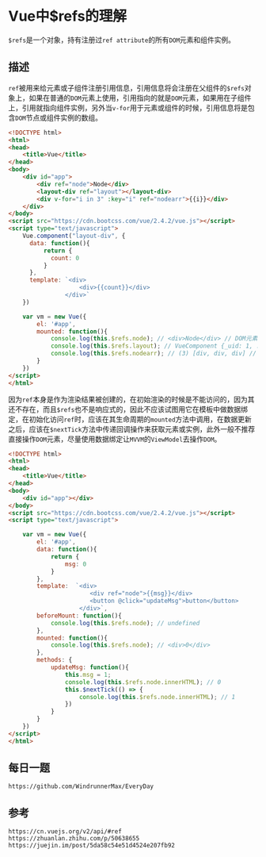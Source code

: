 # Vue中$refs的理解
`$refs`是一个对象，持有注册过`ref attribute`的所有`DOM`元素和组件实例。

## 描述
`ref`被用来给元素或子组件注册引用信息，引用信息将会注册在父组件的`$refs`对象上，如果在普通的`DOM`元素上使用，引用指向的就是`DOM`元素，如果用在子组件上，引用就指向组件实例，另外当`v-for`用于元素或组件的时候，引用信息将是包含`DOM`节点或组件实例的数组。

```html
<!DOCTYPE html>
<html>
<head>
    <title>Vue</title>
</head>
<body>
    <div id="app">
        <div ref="node">Node</div>
        <layout-div ref="layout"></layout-div>
        <div v-for="i in 3" :key="i" ref="nodearr">{{i}}</div>
    </div>
</body>
<script src="https://cdn.bootcss.com/vue/2.4.2/vue.js"></script>
<script type="text/javascript">
    Vue.component("layout-div", {
      data: function(){
          return {
            count: 0
          }
      },
      template: `<div>
                    <div>{{count}}</div>
                </div>`
    })

    var vm = new Vue({
        el: '#app',
        mounted: function(){
            console.log(this.$refs.node); // <div>Node</div> // DOM元素
            console.log(this.$refs.layout); // VueComponent {_uid: 1, ...} // 组件实例
            console.log(this.$refs.nodearr); // (3) [div, div, div] // DOM元素数组
        }
    })
</script>
</html>
```

因为`ref`本身是作为渲染结果被创建的，在初始渲染的时候是不能访问的，因为其还不存在，而且`$refs`也不是响应式的，因此不应该试图用它在模板中做数据绑定，在初始化访问`ref`时，应该在其生命周期的`mounted`方法中调用，在数据更新之后，应该在`$nextTick`方法中传递回调操作来获取元素或实例，此外一般不推荐直接操作`DOM`元素，尽量使用数据绑定让`MVVM`的`ViewModel`去操作`DOM`。


```html
<!DOCTYPE html>
<html>
<head>
    <title>Vue</title>
</head>
<body>
    <div id="app"></div>
</body>
<script src="https://cdn.bootcss.com/vue/2.4.2/vue.js"></script>
<script type="text/javascript">

    var vm = new Vue({
        el: '#app',
        data: function(){
            return {
                msg: 0
            }
        },
        template:  `<div>
                       <div ref="node">{{msg}}</div>
                       <button @click="updateMsg">button</button>
                    </div>`,
        beforeMount: function(){
            console.log(this.$refs.node); // undefined
        },
        mounted: function(){
            console.log(this.$refs.node); // <div>0</div>
        },
        methods: {
            updateMsg: function(){
                this.msg = 1;
                console.log(this.$refs.node.innerHTML); // 0
                this.$nextTick(() => {
                    console.log(this.$refs.node.innerHTML); // 1
                })
            }
        }
    })
</script>
</html>
```



## 每日一题

```
https://github.com/WindrunnerMax/EveryDay
```

## 参考

```
https://cn.vuejs.org/v2/api/#ref
https://zhuanlan.zhihu.com/p/50638655
https://juejin.im/post/5da58c54e51d4524e207fb92
```
